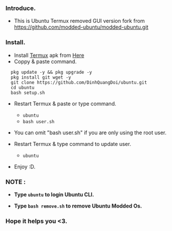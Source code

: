 ### Introduce.

- This is Ubuntu Termux removed GUI version fork from https://github.com/modded-ubuntu/modded-ubuntu.git
### Install.
- Install [Termux](https://termux.com) apk from [Here](https://f-droid.org/repo/com.termux_118.apk)
- Coppy & paste command.
```
  pkg update -y && pkg upgrade -y
  pkg install git wget -y
  git clone https://github.com/DinhQuangDoi/ubuntu.git
  cd ubuntu
  bash setup.sh
```
- Restart Termux & paste or type command.

   - `ubuntu`
   - `bash user.sh`

- You can omit "bash user.sh" if you are only using the root user.

- Restart Termux & type command to update user.

   - `ubuntu` 
- Enjoy :D.

### NOTE :

- **Type `ubuntu` to login Ubuntu CLI.**

- **Type `bash remove.sh` to remove Ubuntu Modded Os.**

### Hope it helps you <3.

